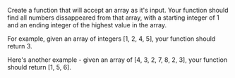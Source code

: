 Create a function that will accept an array as it's input. Your function should find all numbers dissappeared from that array, with a starting integer of 1 and an ending integer of the highest value in the array.

For example, given an array of integers [1, 2, 4, 5], your function should return 3.

Here's another example - given an array of [4, 3, 2, 7, 8, 2, 3], your function should return [1, 5, 6].
